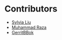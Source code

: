 ﻿# Contributors
- [Sylvia Liu](https://github.com/sylvialiu0514)
- [Muhammad Raza](https://github.com/mrazam110)
- [GerritBBok](https://github.com/gerritbbok)